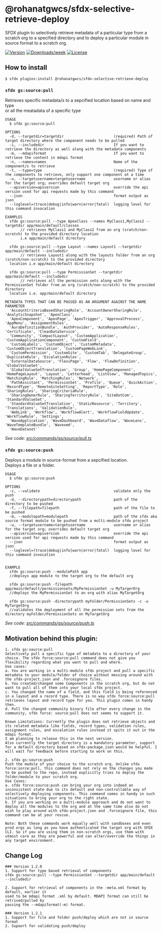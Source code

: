 @rohanatgwcs/sfdx-selective-retrieve-deploy
===========================================

SFDX plugin to selectively retrieve metadata of a particular type from a scratch org to a specified directory and to deploy a particular module in source format to a scratch org.

[![Version](https://img.shields.io/npm/v/@rohanatgwcs/sfdx-selective-retrieve-deploy.svg)](https://npmjs.org/package/@rohanatgwcs/sfdx-selective-retrieve-deploy)
[![Downloads/week](https://img.shields.io/npm/dw/@rohanatgwcs/sfdx-selective-retrieve-deploy.svg)](https://npmjs.org/package/@rohanatgwcs/sfdx-selective-retrieve-deploy)
[![License](https://img.shields.io/npm/l/@rohanatgwcs/sfdx-selective-retrieve-deploy.svg)](https://github.com/rohanatgwcs/sfdx-selective-retrieve-deploy/blob/master/package.json)


## How to install
```
$ sfdx plugins:install @rohanatgwcs/sfdx-selective-retrieve-deploy

```

### `sfdx gs:source:pull`

Retrieves specific metadata/s to a sepcified location based on name and type  
or all the meatadata of a specific type

```
USAGE
  $ sfdx gs:source:pull

OPTIONS
  -d, --targetdir=targetdir                       (required) Path of target directory where the component needs to be pulled
  -i, --includedir                                If you want to retrieve the directory as well along with the metadata components
  -m, --mdapiformat                               If you want to retrieve the content in mdapi format
  -n, --names=names                               Name of the component/s to retrieve
  -t, --type=type                                 (required) Type of the components to retrieve, only support one component at a time
  -u, --targetusername=targetusername             username or alias for the target org; overrides default target org
  --apiversion=apiversion                         override the api version used for api requests made by this command
  --json                                          format output as json
  --loglevel=(trace|debug|info|warn|error|fatal)  logging level for this command invocation  

EXAMPLES
  sfdx gs:source:pull --type ApexClass --names MyClass1,MyClass2 --targetdir app/main/default/classes
       // retrieves MyClass1 and MyClass2 from an org (sratch/non-scratch) to the provided directory location  
       i.e app/main/default directory
    
  sfdx gs:source:pull --type Layout --names Layout1 --targetdir app/main/default --includedir
       // retrieves Layout1 along with the layouts folder from an org (sratch/non-scratch) to the provided directory 
  location i.e app/main/default directory

  sfdx gs:source:pull --type PermissionSet --targetdir app/main/default --includedir
       // retrieves all the permission sets along with the PermissionSet folder from an org (sratch/non-scratch) to the provided directory 
  location i.e. app/main/default directory

METADATA TYPES THAT CAN BE PASSED AS AN ARGUMENT AGAINST THE NAME PARAMETER
  'AccountCriteriaBasedSharingRule', 'AccountOwnerSharingRule', 'AnalyticSnapshot', 'ApexClass',
  'ApexComponent', 'ApexPage', 'ApexTrigger', 'ApprovalProcess', 'AppMenu', 'AssignmentRules',
  'AuraDefinitionBundle', 'AuthProvider', 'AutoResponseRules', 'Certificate', 'CleanDataService',
  'Community', 'CompactLayout', 'CustomApplication', 'CustomApplicationComponent', 'CustomField',
  'CustomLabels', 'CustomObject', 'CustomMetadata', 'CustomObjectTranslation', 'CustomPageWebLink',
  'CustomPermission', 'CustomSite', 'CustomTab', 'DelegateGroup', 'DuplicateRule', 'EscalationRules',
  'ExternalDataSource', 'FlexiPage', 'Flow', 'FlowDefinition', 'GlobalValueSet',
  'GlobalValueSetTranslation', 'Group', 'HomePageComponent', 'HomePageLayout', 'Layout', 'Letterhead', 'ListView', 'ManagedTopics', 'MatchingRule', 'MatchingRules', 'Network',
  'PathAssistant', 'PermissionSet', 'Profile', 'Queue', 'QuickAction', 'RecordType', 'RemoteSiteSetting', 'ReportType', 'Role', 'SharingRules', 'SharingCriteriaRule',
  'SharingOwnerRule', 'SharingTerritoryRule', 'SiteDotCom', 'StandardValueSet',
  'StandardValueSetTranslation', 'StaticResource', 'Territory', 'Translations', 'ValidationRule',
  'WebLink', 'Workflow', 'WorkflowAlert', 'WorkflowFieldUpdate', 'WorkflowRule', 'Settings',
  'WaveApplication', 'WaveDashboard', 'WaveDataflow', 'WaveLens', 'WaveTemplateBundle', 'Wavexmd',
  'WaveDataset'`

```

_See code: [src/commands/gs/source/pull.ts](https://github.com/rohanatgwcs/sfdx-selective-retrieve-deploy/blob/master/src/commands/gs/source/pull.ts)_

### `sfdx gs:source:push`

Deploys a module in source-format from a sepcified location.  
Deploys a file or a folder.

```
USAGE
  $ sfdx gs:source:push

OPTIONS
  -c, --validate                                  validate only the push
  -d, --directorypath=directorypath               path of the directory to be pushed
  -f, --filepath=filepath                         path of the file to be pushed
  -m, --modulepath=modulepath                     path of the sfdx aka source format module to be pushed from a multi-module sfdx project
  -u, --targetusername=targetusername             username or alias for the target org; overrides default target org
  --apiversion=apiversion                         override the api version used for api requests made by this command
  --json                                          format output as json
  --loglevel=(trace|debug|info|warn|error|fatal)  logging level for this command invocation  


EXAMPLE
  sfdx gs:source:push --modulePath app  
  //deploys app module to the target org to the default org
  
  sfdx gs:source:push -filepath app/main/default/permissionsets/MyPermissionSet -u MyTargerOrg  
  //deploys the MyPermissionSet to an org with alias MyTargetOrg

  sfdx gs:source:push -directorypath myFolder/PermissionSets -c -u MyTargetOrg
  //validates the deployment of all the permission sets from the directory myFolder/PermissionSets on MyTargetOrg

```

_See code: [src/commands/gs/source/push.ts](https://github.com/rohanatgwcs/sfdx-selective-retrieve-deploy/blob/master/src/commands/gs/source/push.ts)_

## Motivation behind this plugin:
``` 
1. sfdx gs:source:pull
Selectively pull a specific type of metadata to a directory of your choice. The sfdx force:source:pull command does not give you flexibility regarding what you want to pull and where. 
Use cases:
a. You are working in a multi-module sfdx project and pull a specific metadata to your module/folder of choice without messing around with the sfdx-project.json and .forceignore files.
b. You created/changed some Components in the scratch org, but do not want to pull all of them into your local sfdx project.
c. You changed the name of a field, and this field is being referenced in a layout and a record type. There is no way sfdx force:source:pull retrieves layout and record type for you. This plugin comes in handy then.
d. Pull the changed community binary file after every change in the community, sfdx force: source:pull does not seems to support it.

Known Limitations: Currently the plugin does not retrieve objects and its related metadata like fields, record types, validation rules, assignment rules, and escalation rules instead it spits it out in the mdapi format. 
I am planning to release this in the next version. 
Also currently the target directory is a mandatory parameter, support for a default directory based on sfdx-package.json would be helpful. I will wait for feedback before starting to work on this.

2. sfdx gs:source:push
Push the module of your choice to the scratch org. Unlike sfdx force:sorce:pull, this command does not rely on the changes you made to be pushed to the repo, instead explicitly tries to deploy the folder/module to your scratch org. 
Use Cases: 
a. sfdx force:source:push can bring your org into indeed an inconsistent state due to its default and non-controllable way of selectively deploying components. This command comes in handy in such situations to bring your org to the right state.
b. If you are working on a multi-module approach and do not want to deploy all the modules to the org and at the same time also do not wish to play around with sfdx-project.json and .forceignore file, this command can be at your rescue.

Note: Both these commands work equally well with sandboxes and even prod orgs as long as you have authenticated the target org with SFDX CLI. So if you are using them in non-scratch orgs, use them with utmost care as they are powerful and can alter/override the things in any target environment.

```

## Change Log

```
### Version 1.2.0  
1. Support for type based retrieval of components  
sfdx gs:source:pull --type PermissionSet --targetdir app/main/default --includedir  

2. Support for retrieval of components in the -meta.xml format by default, earlier it  
used to be mdapi format .xml by default. MDAPI format can still be retrived/pulled by
passing the --mdapiformat(-m) format.

### Version 1.2.1
1. Support for file and folder push/deploy which are not in source format  
2. Supoort for validating push/deploy

```
